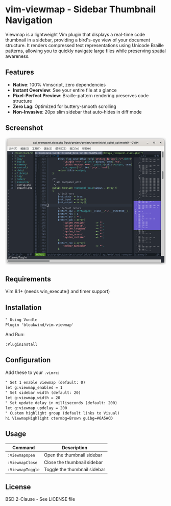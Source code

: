 # vim-viewmap - Sidebar Thumbnail Navigation
Viewmap is a lightweight Vim plugin that displays a real-time code thumbnail in a sidebar, providing a bird's-eye view of your document structure. It renders compressed text representations using Unicode Braille patterns, allowing you to quickly navigate large files while preserving spatial awareness.

## Features
- **Native**: 100% Vimscript, zero dependencies
- **Instant Overview**: See your entire file at a glance
- **Pixel-Perfect Preview**: Braille-pattern rendering preserves code structure
- **Zero Lag**: Optimized for buttery-smooth scrolling
- **Non-Invasive**: 20px slim sidebar that auto-hides in diff mode

## Screenshot
![Viewmap Screenshot](https://github.com/bleakwind/vim-viewmap/blob/main/vim-viewmap.png)

## Requirements
Vim 8.1+ (needs win_execute() and timer support)

## Installation
```vim
" Using Vundle
Plugin 'bleakwind/vim-viewmap'
```

And Run:
```vim
:PluginInstall
```

## Configuration
Add these to your `.vimrc`:
```vim
" Set 1 enable viewmap (default: 0)
let g:viewmap_enabled = 1
" Set sidebar width (default: 20)
let g:viewmap_width = 20
" Set update delay in milliseconds (default: 200)
let g:viewmap_updelay = 200
" Custom highlight group (default links to Visual)
hi ViewmapHighlight ctermbg=Brown guibg=#6A5ACD
```

## Usage
| Command | Description |
| ---- | ---- |
| `:ViewmapOpen` | Open the thumbnail sidebar |
| `:ViewmapClose` | Close the thumbnail sidebar |
| `:ViewmapToggle` | Toggle the thumbnail sidebar |

## License
BSD 2-Clause - See LICENSE file


